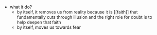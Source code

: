   * what it do?
    * by itself, it removes us from reality because it is [[faith]] that fundamentally cuts through illusion and the right role for doubt is to help deepen that faith
    * by itself, moves us towards fear